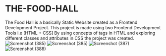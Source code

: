 # THE-FOOD-HALL
The Food Hall is a basically Static Website created as a Frontend Development Project.
This project is made using two Frontend Development Tools i.e [HTML + CSS]
By using concepts of tags in HTML and exploring different classes and attributes in CSS the project was created.
![Screenshot (385)](https://user-images.githubusercontent.com/93311613/179545397-279b79fb-d308-4994-8c43-f3433f9eaab7.png)
![Screenshot (385)](https://user-images.githubusercontent.com/93311613/179545469-8bdb439c-8f59-4097-bb0e-2e1636ef8d78.png)
![Screenshot (387)](https://user-images.githubusercontent.com/93311613/179545648-7e2f373f-5698-40d0-9440-cc5908078ab2.png)
![Screenshot (388)](https://user-images.githubusercontent.com/93311613/179545696-2c69654b-8b26-4a74-8c63-ae1eb3af372e.png)



